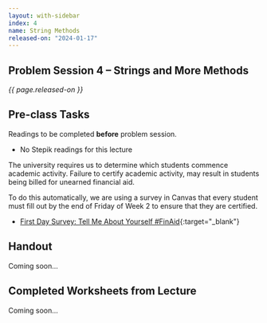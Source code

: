 ```yaml
---
layout: with-sidebar
index: 4
name: String Methods
released-on: "2024-01-17"
---
```


## Problem Session 4 – Strings and More Methods 

_{{ page.released-on }}_

## Pre-class Tasks

Readings to be completed **before** problem session.

- No Stepik readings for this lecture

The university requires us to determine which students commence academic activity. Failure to certify academic activity, may result in students being billed for unearned financial aid.

To do this automatically, we are using a survey in Canvas that every student must fill out by the end of Friday of Week 2
to ensure that they are certified.
- [First Day Survey: Tell Me About Yourself #FinAid](https://canvas.ucsd.edu/courses/52204/quizzes/160216){:target="_blank"} 

## Handout

Coming soon...

## Completed Worksheets from Lecture

Coming soon...